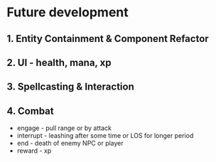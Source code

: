# Future development

## 1. Entity Containment & Component Refactor
## 2. UI - health, mana, xp
## 3. Spellcasting & Interaction
## 4. Combat
- engage - pull range or by attack
- interrupt - leashing after some time or LOS for longer period
- end - death of enemy NPC or player
- reward - xp